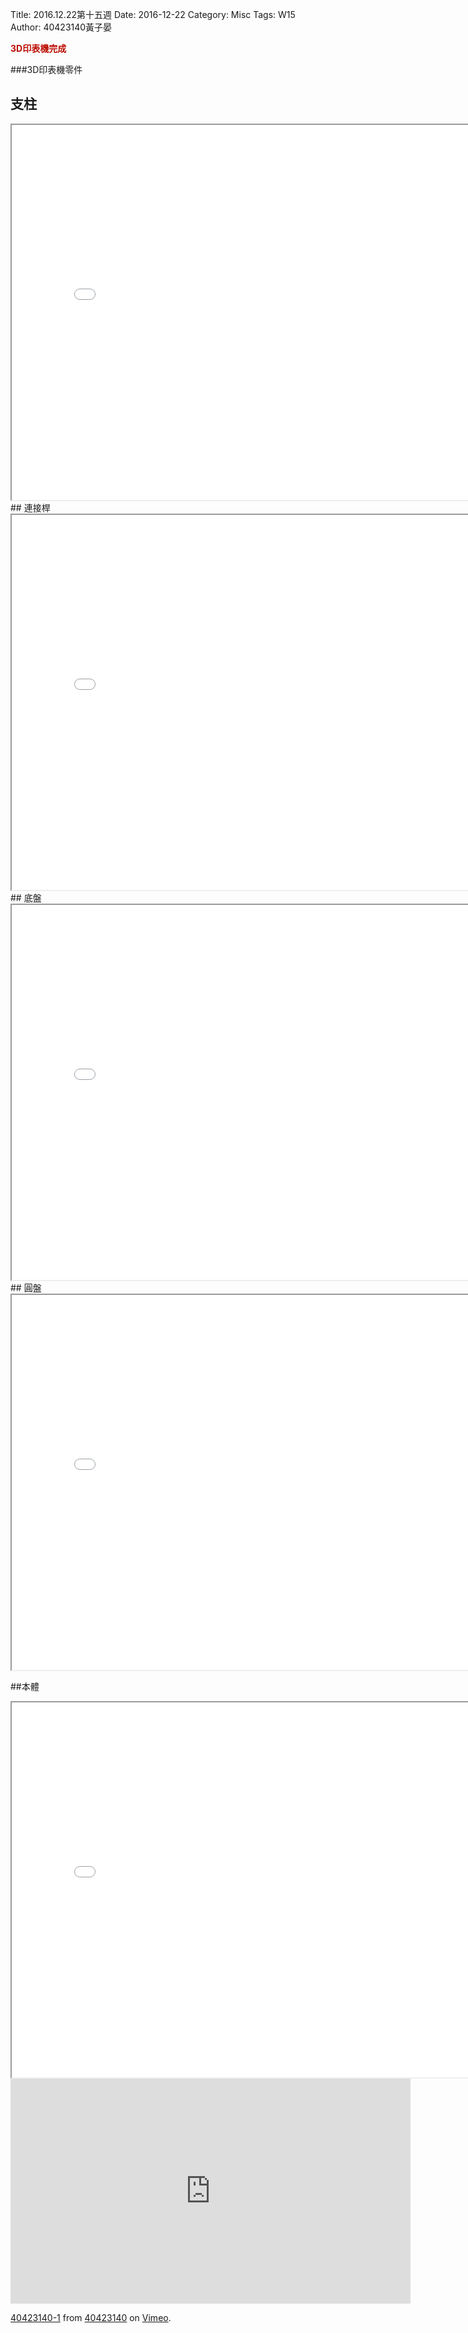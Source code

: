 Title: 2016.12.22第十五週
Date: 2016-12-22
Category: Misc
Tags: W15
Author: 40423140黃子晏

<b><font color="balck">3D印表機完成</font></b>

<!-- PELICAN_END_SUMMARY -->
###3D印表機零件
## 支柱
<iframe src="./../w15/pillar.html" width="800" height="600"></iframe>
## 連接桿
<iframe src="./../w15/rod.html" width="800" height="600"></iframe>
## 底盤
<iframe src="./../w15/chassis.html" width="800" height="600"></iframe>
## 圓盤
<iframe src="./../w15/disc.html" width="800" height="600"></iframe>

##本體
<iframe src="./../w15/finish.html" width="800" height="600"></iframe>

<iframe src="https://player.vimeo.com/video/198536533" width="640" height="360" frameborder="0" webkitallowfullscreen mozallowfullscreen allowfullscreen></iframe>
<p><a href="https://vimeo.com/198536533">40423140-1</a> from <a href="https://vimeo.com/user46449861">40423140</a> on <a href="https://vimeo.com">Vimeo</a>.</p>













